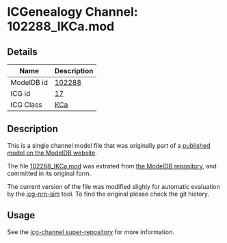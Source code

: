 # ICGenealogy Channel: 102288\_IKCa.mod

## Details

Name | Description
---- | -----------
ModelDB id | [102288](http://senselab.med.yale.edu/ModelDB/ShowModel.cshtml?model=102288)
ICG id | [17](http://icg.neurotheory.ox.ac.uk/channels/5/17)
ICG Class | [KCa](http://icg.neurotheory.ox.ac.uk/channels/5)

## Description

This is a single channel model file that was originally part of a [published model on the ModelDB website](http://senselab.med.yale.edu/ModelDB/ShowModel.cshtml?model=102288).


The file [102288\_IKCa.mod](102288_IKCa.mod) was extrated from [the ModelDB repository](http://senselab.med.yale.edu/ModelDB/ShowModel.cshtml?model=102288), and committed in its original form.

The current version of the file was modified slighly for automatic evaluation by the [icg-nrn-sim](https://github.com/icgenealogy/icg-nrn-sim) tool. To find the original please check the git history.


## Usage

See the [icg-channel super-repository](https://github.com/icgenealogy/icg-channels) for more information.